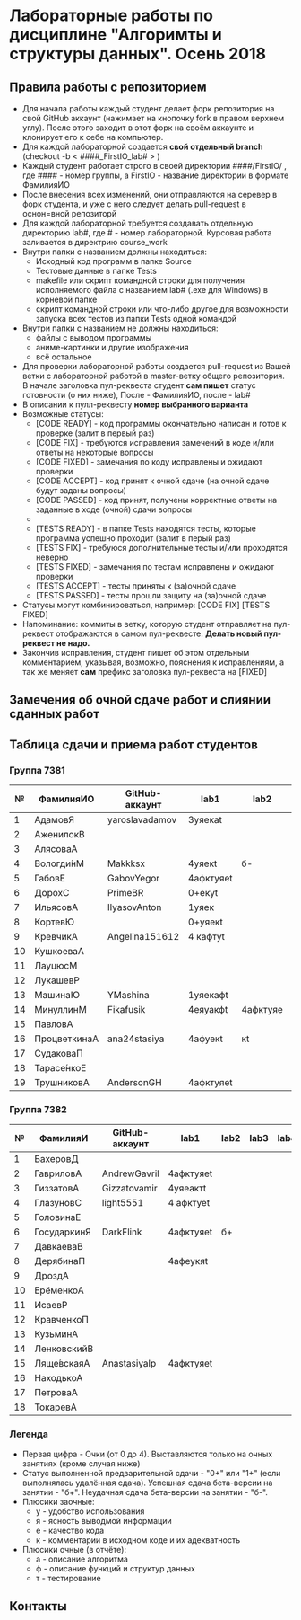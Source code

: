 # Лабораторные работы по дисциплине "Алгоримты и структуры данных". Осень 2018

## Правила работы с репозиторием

- Для начала работы каждый студент делает форк репозитория на свой GitHub аккаунт (нажимает на кнопочку fork в правом верхнем углу). После этого заходит в этот форк на своём аккаунте и клонирует его к себе на компьютер.
- Для каждой лабораторной создается **свой отдельный branch** (checkout -b < ####\_FirstIO\_lab# > )
- Каждый студент работает строго в своей директории ####/FirstIO/ , где #### - номер группы, а FirstIO - название директории в формате ФамилияИО
- После внесения всех изменений, они отправляются на серевер в форк студента, и уже с него следует делать pull-request в оснон=вной репозиторй
- Для каждой лабораторной требуется создавать отдельную директорию lab#, где # - номер лабораторной. Курсовая работа заливается в директрию course_work
- Внутри папки с названием должны находиться:
    * Исходный код программ в папке Source
    * Тестовые данные в папке Tests
    * makefile или скрипт командной строки для получения исполняемого файла с названием lab# (.exe для Windows) в корневой папке
    * скрипт командной строки или что-либо другое для возможности запуска всех тестов из папки Tests одной командой
- Внутри папки с названием не должны находиться:
    * файлы с выводом программы
    * аниме-картинки и другие изображения
    * всё остальное
- Для проверки лабораторной работы создается pull-request из Вашей ветки с лабораторной работой в master-ветку общего репозитория. В начале заголовка пул-реквеста студент **сам пишет** статус готовности (о них ниже), После - ФамилияИО, после - lab#
- В описании к пулл-реквесту **номер выбранного варианта**
- Возможные статусы:
    * [CODE READY]  - код программы окончательно написан и готов к проверке (залит в первый раз)
    * [CODE FIX]    - требуются исправления замечений в коде и/или ответы на некоторые вопросы
    * [CODE FIXED]  - замечания по коду исправлены и ожидают проверки
    * [CODE ACCEPT] - код принят к очной сдаче (на очной сдаче будут заданы вопросы)
    * [CODE PASSED] - код принят, получены корректные ответы на заданные в ходе (очной) сдачи вопросы
    * 
    * [TESTS READY]  - в папке Tests находятся тесты, которые программа успешно проходит (залит в перый раз)
    * [TESTS FIX]    - требуюся дополнительные тесты и/или проходятся неверно
    * [TESTS FIXED]  - замечания по тестам исправлены и ожидают проверки
    * [TESTS ACCEPT] - тесты приняты к (за)очной сдаче
    * [TESTS PASSED] - тесты прошли защиту на (за)очной сдаче
- Статусы могут комбинироваться, например: [CODE FIX] [TESTS FIXED] 
- Напоминание: коммиты в ветку, которую студент отправляет на пул-реквест отображаются в самом пул-реквесте. **Делать новый пул-реквест не надо.**
- Закончив исправления, студент пишет об этом отдельным комментарием, указывая, возможно, пояснения к исправлениям, а так же меняет **сам** префикс заголовка пул-реквеста на [FIXED]

## Замечения об очной сдаче работ и слиянии сданных работ


## Таблица сдачи и приема работ студентов

### Группа 7381

| №| ФамилияИО    | GitHub-аккаунт |  lab1   |  lab2   |  lab3   |  lab4   |  lab5   | course_work |
| -| -------------| ---------------| ------- | ------- | ------- | ------- | ------- | ----------- |
| 1| АдамовЯ      | yaroslavadamov | 3уяекаt |         |         |         |         |             | 
| 2| АженилокВ    |                |         |         |         |         |         |             | 
| 3| АлясоваА     |                |         |         |         |         |         |             | 
| 4| Вологди́нМ    | Makkksx        |4уяекt   |б-       |         |         |         |             | 
| 5| ГабовЕ       | GabovYegor     |4афктуяеt|         |         |         |         |             | 
| 6| ДорохС       | PrimeBR        |0+екуt   |         |         |         |         |             | 
| 7| ИльясовА     | IlyasovAnton   |1уяек    |         |         |         |         |             | 
| 8| КортевЮ      |                |0+уяекt  |         |         |         |         |             | 
| 9| КревчикА     | Angelina151612 |4 кафтуt |         |         |         |         |             | 
|10| КушкоеваА    |                |         |         |         |         |         |             | 
|11| ЛауцюсМ      |                |         |         |         |         |         |             | 
|12| ЛукашевР     |                |         |         |         |         |         |             | 
|13| МашинаЮ      | YMashina       |1уяекафt |         |         |         |         |             | 
|14| МинуллинМ    | Fikafusik      |4еяуакфt |4афктуяе |         |         |         |             | 
|15| ПавловА      |                |         |         |         |         |         |             | 
|16| ПроцветкинаА | ana24stasiya   |4афуекt  | кt      |         |         |         |             | 
|17| СудаковаП    |                |         |         |         |         |         |             | 
|18| Тарасе́нкоЕ   |                |         |         |         |         |         |             | 
|19| ТрушниковА   | AndersonGH     |4афктуяеt|         |         |         |         |             | 


### Группа 7382

| №| ФамилияИ    | GitHub-аккаунт |  lab1   |  lab2   |  lab3   |  lab4   |  lab5   | course_work | 
| -| ------------| -------------- | ------- | ------- | ------- | ------- | ------- | ----------- | 
| 1| БахеровД    |                |         |         |         |         |         |             | 
| 2| ГавриловА   | AndrewGavril   |4афктуяеt|         |         |         |         |             | 
| 3| ГиззатовА   | Gizzatovamir   |4уяеактt |         |         |         |         |             | 
| 4| ГлазуновС   | light5551      |4 афктуеt|         |         |         |         |             | 
| 5| ГоловинаЕ   |                |         |         |         |         |         |             | 
| 6| ГосударкинЯ | DarkFlink      |4афктуяеt|б+       |         |         |         |             | 
| 7| ДавкаеваВ   |                |         |         |         |         |         |             | 
| 8| ДерябинаП   |                |4афеукяt |         |         |         |         |             | 
| 9| ДроздА      |                |         |         |         |         |         |             | 
|10| ЕрёменкоА   |                |         |         |         |         |         |             | 
|11| ИсаевР      |                |         |         |         |         |         |             | 
|12| КравченкоП  |                |         |         |         |         |         |             | 
|13| КузьминА    |                |         |         |         |         |         |             | 
|14| ЛенковскийВ |                |         |         |         |         |         |             | 
|15| Ляще́вскаяА  | Anastasiyalp   |4афктуяеt|         |         |         |         |             | 
|16| НаходькоА   |                |         |         |         |         |         |             | 
|17| ПетроваА    |                |         |         |         |         |         |             | 
|18| ТокаревА    |                |         |         |         |         |         |             |  


### Легенда
- Первая цифра - Очки (от 0 до 4). Выставляются только на очных занятиях (кроме случая ниже)
- Статус выполненной предварительной сдачи - "0+" или "1+" (если выполнялась удалённая сдача). Успешная сдача бета-версии на занятии - "б+". Неудачная сдача бета-версии на занятии - "б-".
- Плюсики заочные:
    * у - удобство использования
    * я - ясность выводмой информации
    * е - качество кода
    * к - комментарии в исходном коде и их адекватность 
- Плюсики очные (в отчёте):
    * а - описание алгоритма
    * ф - описание функций и структур данных
    * т - тестирование
## Контакты

